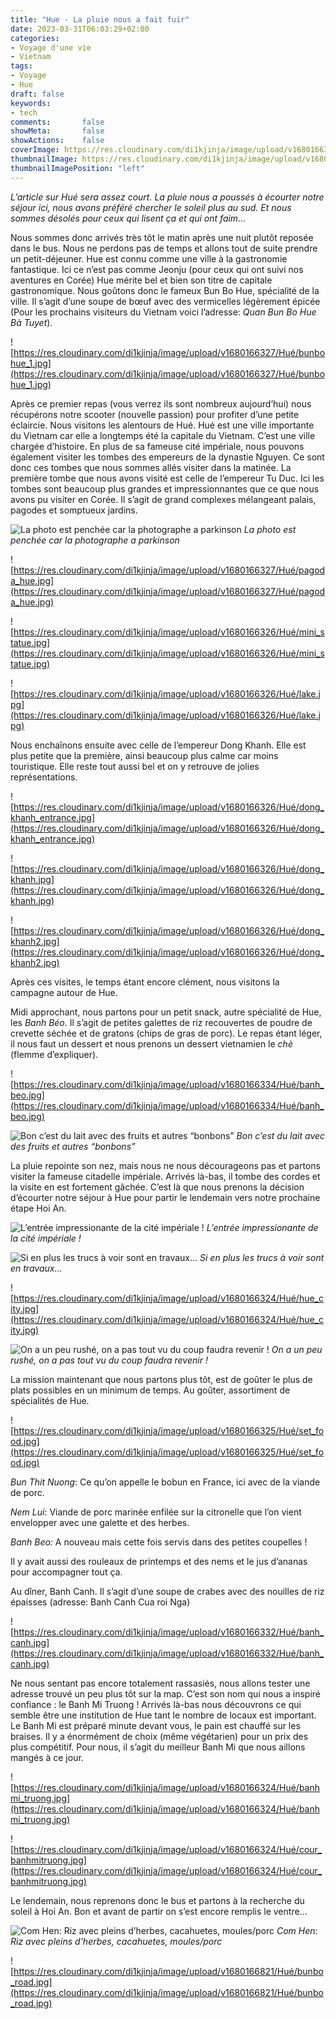 ```yaml
---
title: "Hue - La pluie nous a fait fuir"
date: 2023-03-31T06:03:29+02:00
categories:
- Voyage d'une vie
- Vietnam
tags:
- Voyage
- Hue
draft: false
keywords:
- tech
comments:       false
showMeta:       false
showActions:    false
coverImage: https://res.cloudinary.com/di1kjinja/image/upload/v1680166325/Hué/imperial_entrance.jpg
thumbnailImage: https://res.cloudinary.com/di1kjinja/image/upload/v1680166325/Hué/imperial_entrance.jpg
thumbnailImagePosition: "left"
---
```


*L’article sur Hué sera assez court. La pluie nous a poussés à écourter notre séjour ici, nous avons préféré chercher le soleil plus au sud. Et nous sommes désolés pour ceux qui lisent ça et qui ont faim…*

Nous sommes donc arrivés très tôt le matin après une nuit plutôt reposée dans le bus. Nous ne perdons pas de temps et allons tout de suite prendre un petit-déjeuner. Hue est connu comme une ville à la gastronomie fantastique. Ici ce n’est pas comme Jeonju (pour ceux qui ont suivi nos aventures en Corée) Hue mérite bel et bien son titre de capitale gastronomique. Nous goûtons donc le fameux Bun Bo Hue, spécialité de la ville. Il s’agit d’une soupe de bœuf avec des vermicelles légèrement épicée (Pour les prochains visiteurs du Vietnam voici l’adresse: *Quan Bun Bo Hue Bà Tuyet*). 

![https://res.cloudinary.com/di1kjinja/image/upload/v1680166327/Hué/bunbohue_1.jpg](https://res.cloudinary.com/di1kjinja/image/upload/v1680166327/Hué/bunbohue_1.jpg)

Après ce premier repas (vous verrez ils sont nombreux aujourd’hui) nous récupérons notre scooter (nouvelle passion) pour profiter d’une petite éclaircie. Nous visitons les alentours de Hué. Hué est une ville importante du Vietnam car elle a longtemps été la capitale du Vietnam. C’est une ville chargée d’histoire. En plus de sa fameuse cité impériale, nous pouvons également visiter les tombes des empereurs de la dynastie Nguyen. Ce sont donc ces tombes que nous sommes allés visiter dans la matinée. La première tombe que nous avons visité est celle de l’empereur Tu Duc. Ici les tombes sont beaucoup plus grandes et impressionnantes que ce que nous avons pu visiter en Corée. Il s’agit de grand complexes mélangeant palais, pagodes et somptueux jardins. 

![La photo est penchée car la photographe a parkinson](https://res.cloudinary.com/di1kjinja/image/upload/v1680166326/Hué/entrance_penchee.jpg)
*La photo est penchée car la photographe a parkinson*

![https://res.cloudinary.com/di1kjinja/image/upload/v1680166327/Hué/pagoda_hue.jpg](https://res.cloudinary.com/di1kjinja/image/upload/v1680166327/Hué/pagoda_hue.jpg)

![https://res.cloudinary.com/di1kjinja/image/upload/v1680166326/Hué/mini_statue.jpg](https://res.cloudinary.com/di1kjinja/image/upload/v1680166326/Hué/mini_statue.jpg)

![https://res.cloudinary.com/di1kjinja/image/upload/v1680166326/Hué/lake.jpg](https://res.cloudinary.com/di1kjinja/image/upload/v1680166326/Hué/lake.jpg)

Nous enchaînons ensuite avec celle de l’empereur Dong Khanh. Elle est plus petite que la première, ainsi beaucoup plus calme car moins touristique. Elle reste tout aussi bel et on y retrouve de jolies représentations. 

![https://res.cloudinary.com/di1kjinja/image/upload/v1680166326/Hué/dong_khanh_entrance.jpg](https://res.cloudinary.com/di1kjinja/image/upload/v1680166326/Hué/dong_khanh_entrance.jpg)

![https://res.cloudinary.com/di1kjinja/image/upload/v1680166326/Hué/dong_khanh.jpg](https://res.cloudinary.com/di1kjinja/image/upload/v1680166326/Hué/dong_khanh.jpg)

![https://res.cloudinary.com/di1kjinja/image/upload/v1680166326/Hué/dong_khanh2.jpg](https://res.cloudinary.com/di1kjinja/image/upload/v1680166326/Hué/dong_khanh2.jpg)

Après ces visites, le temps étant encore clément, nous visitons la campagne autour de Hue. 


Midi approchant, nous partons pour un petit snack, autre spécialité de Hue, les *Banh Béo*. Il s’agit de petites galettes de riz recouvertes de poudre de crevette séchée et de gratons (chips de gras de porc). Le repas étant léger, il nous faut un dessert et nous prenons un dessert vietnamien le *chè* (flemme d’expliquer). 

![https://res.cloudinary.com/di1kjinja/image/upload/v1680166334/Hué/banh_beo.jpg](https://res.cloudinary.com/di1kjinja/image/upload/v1680166334/Hué/banh_beo.jpg)

![*Bon c’est du lait avec des fruits et autres “bonbons”*](https://res.cloudinary.com/di1kjinja/image/upload/v1680166333/Hué/che_dessert.jpg)
*Bon c’est du lait avec des fruits et autres “bonbons”*

La pluie repointe son nez, mais nous ne nous décourageons pas et partons visiter la fameuse citadelle impériale. Arrivés là-bas, il tombe des cordes et la visite en est fortement gâchée. C’est là que nous prenons la décision d’écourter notre séjour à Hue pour partir le lendemain vers notre prochaine étape Hoi An. 

![*L’entrée impressionante de la cité impériale !*](https://res.cloudinary.com/di1kjinja/image/upload/v1680166325/Hué/imperial_entrance.jpg)
*L’entrée impressionante de la cité impériale !*

![*Si en plus les trucs à voir sont en travaux…*](https://res.cloudinary.com/di1kjinja/image/upload/v1680166325/Hué/imperial_renovation.jpg)
*Si en plus les trucs à voir sont en travaux…*

![https://res.cloudinary.com/di1kjinja/image/upload/v1680166324/Hué/hue_city.jpg](https://res.cloudinary.com/di1kjinja/image/upload/v1680166324/Hué/hue_city.jpg)

![On a un peu rushé, on a pas tout vu du coup faudra revenir !](https://res.cloudinary.com/di1kjinja/image/upload/v1680166324/Hué/recup_eau.jpg)
*On a un peu rushé, on a pas tout vu du coup faudra revenir !*

La mission maintenant que nous partons plus tôt, est de goûter le plus de plats possibles en un minimum de temps. Au goûter, assortiment de spécialités de Hue.

![https://res.cloudinary.com/di1kjinja/image/upload/v1680166325/Hué/set_food.jpg](https://res.cloudinary.com/di1kjinja/image/upload/v1680166325/Hué/set_food.jpg)

*Bun Thit Nuong*: Ce qu’on appelle le bobun en France, ici avec de la viande de porc.

*Nem Lui*: Viande de porc marinée enfilée sur la citronelle que l’on vient envelopper avec une galette et des herbes. 

*Banh Beo:* A nouveau mais cette fois servis dans des petites coupelles !

Il y avait aussi des rouleaux de printemps et des nems et le jus d’ananas pour accompagner tout ça.

Au dîner, Banh Canh. Il s’agit d’une soupe de crabes avec des nouilles de riz épaisses (adresse: Banh Canh Cua roi Nga)

![https://res.cloudinary.com/di1kjinja/image/upload/v1680166332/Hué/banh_canh.jpg](https://res.cloudinary.com/di1kjinja/image/upload/v1680166332/Hué/banh_canh.jpg)

Ne nous sentant pas encore totalement rassasiés, nous allons tester une adresse trouvé un peu plus tôt sur la map. C’est son nom qui nous a inspiré confiance : le Banh Mi Truong ! Arrivés là-bas nous découvrons ce qui semble être une institution de Hue tant le nombre de locaux est important. Le Banh Mi est préparé minute devant vous, le pain est chauffé sur les braises. Il y a énormément de choix (même végétarien) pour un prix des plus compétitif. Pour nous, il s’agit du meilleur Banh Mi que nous aillons mangés à ce jour. 

![https://res.cloudinary.com/di1kjinja/image/upload/v1680166324/Hué/banhmi_truong.jpg](https://res.cloudinary.com/di1kjinja/image/upload/v1680166324/Hué/banhmi_truong.jpg)

![https://res.cloudinary.com/di1kjinja/image/upload/v1680166324/Hué/cour_banhmitruong.jpg](https://res.cloudinary.com/di1kjinja/image/upload/v1680166324/Hué/cour_banhmitruong.jpg)

Le lendemain, nous reprenons donc le bus et partons à la recherche du soleil à Hoi An. Bon et avant de partir on s’est encore remplis le ventre…

![*Com Hen*: *Riz avec pleins d’herbes, cacahuetes, moules/porc*](https://res.cloudinary.com/di1kjinja/image/upload/v1680166820/Hué/bun_hen.jpg)
*Com Hen*: *Riz avec pleins d’herbes, cacahuetes, moules/porc*

![https://res.cloudinary.com/di1kjinja/image/upload/v1680166821/Hué/bunbo_road.jpg](https://res.cloudinary.com/di1kjinja/image/upload/v1680166821/Hué/bunbo_road.jpg)